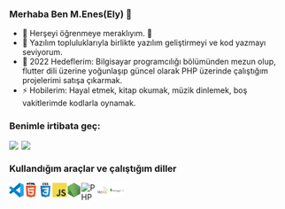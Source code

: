 ### Merhaba Ben M.Enes(Ely) 👋 

- 🌱 Herşeyi öğrenmeye meraklıyım. 🤣
- 👯 Yazılım topluluklarıyla birlikte yazılım geliştirmeyi ve kod yazmayı seviyorum.
- 🥅 2022 Hedeflerim: Bilgisayar programcılığı bölümünden mezun olup, flutter dili üzerine yoğunlaşıp güncel olarak PHP üzerinde çalıştığım projelerimi satışa çıkarmak.
- ⚡ Hobilerim: Hayal etmek, kitap okumak, müzik dinlemek, boş vakitlerimde kodlarla oynamak.

### Benimle irtibata geç:

[<img align="left"  width="22px" src="https://cdn.jsdelivr.net/npm/simple-icons@v3/icons/twitter.svg"/>][twitter]
[<img align="left"  width="22px" src="https://cdn.jsdelivr.net/npm/simple-icons@v3/icons/instagram.svg" />][instagram]

<br />

### Kullandığım araçlar ve çalıştığım diller

<img align="left" alt="Visual Studio Code" width="26px" src="https://raw.githubusercontent.com/github/explore/80688e429a7d4ef2fca1e82350fe8e3517d3494d/topics/visual-studio-code/visual-studio-code.png" />
<img align="left" alt="HTML5" width="26px" src="https://raw.githubusercontent.com/github/explore/80688e429a7d4ef2fca1e82350fe8e3517d3494d/topics/html/html.png" />
<img align="left" alt="CSS3" width="26px" src="https://raw.githubusercontent.com/github/explore/80688e429a7d4ef2fca1e82350fe8e3517d3494d/topics/css/css.png" />
<img align="left" alt="JavaScript" width="26px" src="https://raw.githubusercontent.com/github/explore/80688e429a7d4ef2fca1e82350fe8e3517d3494d/topics/javascript/javascript.png" />
<img align="left" alt="Node.js" width="26px" src="https://raw.githubusercontent.com/github/explore/80688e429a7d4ef2fca1e82350fe8e3517d3494d/topics/nodejs/nodejs.png" />
<img align="left" alt="PHP" width="26px" src="https://upload.wikimedia.org/wikipedia/commons/thumb/2/27/PHP-logo.svg/1200px-PHP-logo.svg.png" />
<img align="left" alt="MySQL" width="26px" src="https://raw.githubusercontent.com/github/explore/80688e429a7d4ef2fca1e82350fe8e3517d3494d/topics/mysql/mysql.png" />
<img align="left" alt="MongoDB" width="26px" src="https://raw.githubusercontent.com/github/explore/80688e429a7d4ef2fca1e82350fe8e3517d3494d/topics/mongodb/mongodb.png" />

<br />
<br />



[twitter]: https://twitter.com/mbykplt1
[instagram]: https://instagram.com/mbykplt8
